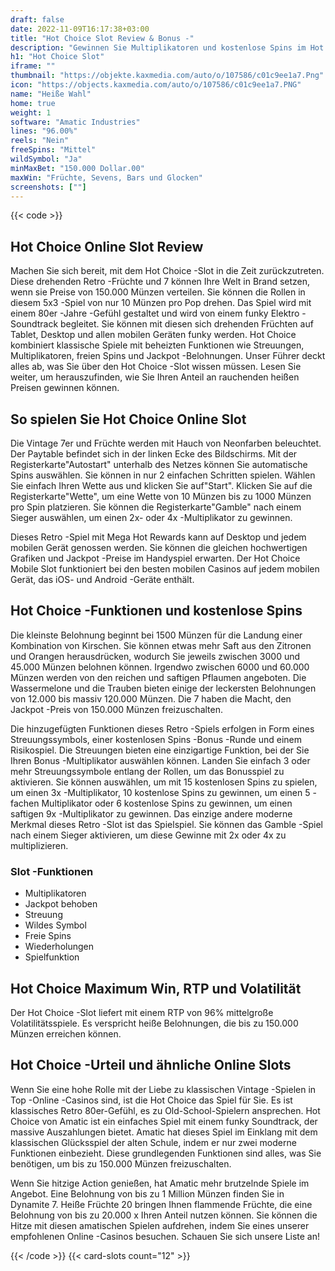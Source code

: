 ```yaml
---
draft: false
date: 2022-11-09T16:17:38+03:00
title: "Hot Choice Slot Review & Bonus -"
description: "Gewinnen Sie Multiplikatoren und kostenlose Spins im Hot Choice Slot von Amatic! Lesen Sie unsere Rezension, um herauszufinden, wie Sie 150.000 Münzen in einem Spin gewinnen können! Beinhaltet RTP & mehr."
h1: "Hot Choice Slot"
iframe: ""
thumbnail: "https://objekte.kaxmedia.com/auto/o/107586/c01c9ee1a7.Png"
icon: "https://objects.kaxmedia.com/auto/o/107586/c01c9ee1a7.PNG"
name: "Heiße Wahl"
home: true
weight: 1
software: "Amatic Industries"
lines: "96.00%"
reels: "Nein"
freeSpins: "Mittel"
wildSymbol: "Ja"
minMaxBet: "150.000 Dollar.00"
maxWin: "Früchte, Sevens, Bars und Glocken"
screenshots: [""]
---
```


{{< code >}}<h2>Hot Choice Online Slot Review</h2><p>Machen Sie sich bereit, mit dem Hot Choice -Slot in die Zeit zurückzutreten. Diese drehenden Retro -Früchte und 7 können Ihre Welt in Brand setzen, wenn sie Preise von 150.000 Münzen verteilen. Sie können die Rollen in diesem 5x3 -Spiel von nur 10 Münzen pro Pop drehen. Das Spiel wird mit einem 80er -Jahre -Gefühl gestaltet und wird von einem funky Elektro -Soundtrack begleitet. Sie können mit diesen sich drehenden Früchten auf Tablet, Desktop und allen mobilen Geräten funky werden. Hot Choice kombiniert klassische Spiele mit beheizten Funktionen wie Streuungen, Multiplikatoren, freien Spins und Jackpot -Belohnungen. Unser Führer deckt alles ab, was Sie über den Hot Choice -Slot wissen müssen. Lesen Sie weiter, um herauszufinden, wie Sie Ihren Anteil an rauchenden heißen Preisen gewinnen können.</p><h2>So spielen Sie Hot Choice Online Slot</h2><p>Die Vintage 7er und Früchte werden mit Hauch von Neonfarben beleuchtet. Der Paytable befindet sich in der linken Ecke des Bildschirms. Mit der Registerkarte"Autostart" unterhalb des Netzes können Sie automatische Spins auswählen. Sie können in nur 2 einfachen Schritten spielen. Wählen Sie einfach Ihren Wette aus und klicken Sie auf"Start". Klicken Sie auf die Registerkarte"Wette", um eine Wette von 10 Münzen bis zu 1000 Münzen pro Spin platzieren. Sie können die Registerkarte"Gamble" nach einem Sieger auswählen, um einen 2x- oder 4x -Multiplikator zu gewinnen.</p><p>Dieses Retro -Spiel mit Mega Hot Rewards kann auf Desktop und jedem mobilen Gerät genossen werden. Sie können die gleichen hochwertigen Grafiken und Jackpot -Preise im Handyspiel erwarten. Der Hot Choice Mobile Slot funktioniert bei den besten mobilen Casinos auf jedem mobilen Gerät, das iOS- und Android -Geräte enthält.</p><h2>Hot Choice -Funktionen und kostenlose Spins</h2><p>Die kleinste Belohnung beginnt bei 1500 Münzen für die Landung einer Kombination von Kirschen. Sie können etwas mehr Saft aus den Zitronen und Orangen herausdrücken, wodurch Sie jeweils zwischen 3000 und 45.000 Münzen belohnen können. Irgendwo zwischen 6000 und 60.000 Münzen werden von den reichen und saftigen Pflaumen angeboten. Die Wassermelone und die Trauben bieten einige der leckersten Belohnungen von 12.000 bis massiv 120.000 Münzen. Die 7 haben die Macht, den Jackpot -Preis von 150.000 Münzen freizuschalten.</p><p>Die hinzugefügten Funktionen dieses Retro -Spiels erfolgen in Form eines Streuungssymbols, einer kostenlosen Spins -Bonus -Runde und einem Risikospiel. Die Streuungen bieten eine einzigartige Funktion, bei der Sie Ihren Bonus -Multiplikator auswählen können. Landen Sie einfach 3 oder mehr Streuungssymbole entlang der Rollen, um das Bonusspiel zu aktivieren. Sie können auswählen, um mit 15 kostenlosen Spins zu spielen, um einen 3x -Multiplikator, 10 kostenlose Spins zu gewinnen, um einen 5 -fachen Multiplikator oder 6 kostenlose Spins zu gewinnen, um einen saftigen 9x -Multiplikator zu gewinnen. Das einzige andere moderne Merkmal dieses Retro -Slot ist das Spielspiel. Sie können das Gamble -Spiel nach einem Sieger aktivieren, um diese Gewinne mit 2x oder 4x zu multiplizieren.</p><h3>
Slot -Funktionen</h3><ul>
<li></span>
Multiplikatoren</li>
<li></span>
Jackpot behoben</li>
<li></span>
Streuung</li>
<li></span>
Wildes Symbol</li>
<li></span>
Freie Spins</li>
<li></span>
Wiederholungen</li>
<li></span>
Spielfunktion</li></ul><h2>Hot Choice Maximum Win, RTP und Volatilität</h2><p>Der Hot Choice -Slot liefert mit einem RTP von 96% mittelgroße Volatilitätsspiele. Es verspricht heiße Belohnungen, die bis zu 150.000 Münzen erreichen können.</p><h2>Hot Choice -Urteil und ähnliche Online Slots</h2><p>Wenn Sie eine hohe Rolle mit der Liebe zu klassischen Vintage -Spielen in Top -Online -Casinos sind, ist die Hot Choice das Spiel für Sie. Es ist klassisches Retro 80er-Gefühl, es zu Old-School-Spielern ansprechen. Hot Choice von Amatic ist ein einfaches Spiel mit einem funky Soundtrack, der massive Auszahlungen bietet. Amatic hat dieses Spiel im Einklang mit dem klassischen Glücksspiel der alten Schule, indem er nur zwei moderne Funktionen einbezieht. Diese grundlegenden Funktionen sind alles, was Sie benötigen, um bis zu 150.000 Münzen freizuschalten.</p><p>Wenn Sie hitzige Action genießen, hat Amatic mehr brutzelnde Spiele im Angebot. Eine Belohnung von bis zu 1 Million Münzen finden Sie in Dynamite 7. Heiße Früchte 20 bringen Ihnen flammende Früchte, die eine Belohnung von bis zu 20.000 x Ihren Anteil nutzen können. Sie können die Hitze mit diesen amatischen Spielen aufdrehen, indem Sie eines unserer empfohlenen Online -Casinos besuchen. Schauen Sie sich unsere Liste an!</p>{{< /code >}}
 {{< card-slots count="12" >}}
